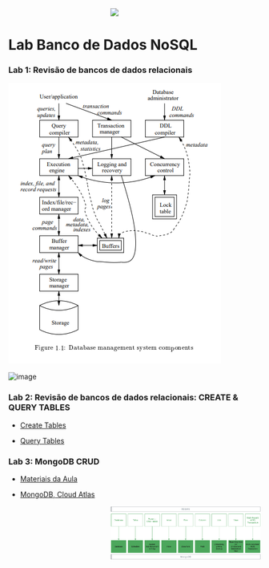 <img src="https://github.com/Rogerio-mack/IMT_CD_2024/blob/main/maua_logo.png?raw=true" width=300, align="right">
<br>

# Lab Banco de Dados NoSQL


### Lab 1: Revisão de bancos de dados relacionais

![imagem](https://github.com/Rogerio-mack/IMT_Banco_de_Dados/blob/main/Figuras/DBMS_components.png?raw=true)

![image](https://github.com/user-attachments/assets/711d5b62-ba2d-4fff-896a-fea910be9cf6)

### Lab 2: Revisão de bancos de dados relacionais: CREATE & QUERY TABLES

* [Create Tables](https://github.com/Rogerio-mack/IMT_Banco_de_Dados/blob/main/LAB_1_SQL_CREATE_DATABASE_CISCO.sql)

* [Query Tables](https://github.com/Rogerio-mack/IMT_Banco_de_Dados/blob/main/LAB_1_SQL_QUERIES_DATABASE_CISCO.sql)

### Lab 3: MongoDB CRUD

* [Materiais da Aula](https://github.com/Rogerio-mack/IMT_Banco_de_Dados/tree/main/Aula_03)

* [MongoDB, Cloud Atlas](https://www.mongodb.com/)

<img src="https://github.com/Rogerio-mack/IMT_Banco_de_Dados/blob/main/Figuras/MongoDB-Relacional.png?raw=true" width=300, align="right">
<br>
